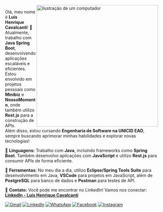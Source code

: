 <img src="https://raw.githubusercontent.com/MicaelliMedeiros/micaellimedeiros/master/image/computer-illustration.png" alt="ilustração de um computador" min-width="400px" max-width="400px" width="400px" align="right">

<p align="left"> 
  Olá, meu nome é <strong>Luís Henrique Cavalcanti</strong>! 🚀<br>
  Atualmente, trabalho com <strong>Java Spring Boot</strong>, desenvolvendo aplicações escaláveis e eficientes.<br>
  Estou envolvido em projetos pessoais como <strong>Minibiz</strong> e <strong>NossoMomento</strong>, onde também utilizo <strong>Rest.js</strong> para a construção de APIs.<br>
  Além disso, estou cursando <strong>Engenharia de Software na UNICID EAD</strong>, sempre buscando aprimorar minhas habilidades e explorar novas tecnologias!
</p>


<p align="left">
  🦄 <strong>Linguagens:</strong> Trabalho com <strong>Java</strong>, incluindo frameworks como <strong>Spring Boot</strong>. Também desenvolvo aplicações com <strong>JavaScript</strong> e utilizo <strong>Rest.js</strong> para consumir APIs de forma eficiente.
</p>

<p align="left">
  💼 <strong>Ferramentas:</strong> No meu dia a dia, utilizo <strong>Eclipse/Spring Tools Suite</strong> para desenvolvimento em Java, <strong>VSCode</strong> para projetos em JavaScript, além de <strong>PostgreSQL</strong> para banco de dados e <strong>Postman</strong> para testes de API.
</p>

<p align="left">
  💌 <strong>Contato:</strong> Você pode me encontrar no LinkedIn! Vamos nos conectar:  
  <a href="https://www.linkedin.com/in/luis-henrique-cavalcanti-de-campos-431013109/" target="_blank">
    <strong>LinkedIn - Luís Henrique Cavalcanti</strong>
  </a>
</p>

<p align="left">
  <a href="#" title="Gmail">
  <img src="https://img.shields.io/badge/-Gmail-FF0000?style=flat-square&labelColor=FF0000&logo=gmail&logoColor=white&link=LINK-DO-SEU-GMAIL" alt="Gmail"/></a>
  <a href="#" title="LinkedIn">
  <img src="https://img.shields.io/badge/-Linkedin-0e76a8?style=flat-square&logo=Linkedin&logoColor=white&link=LINK-DO-SEU-LINKEDIN" alt="LinkedIn"/></a>
  <a href="#" title="WhatsApp">
  <img src="https://img.shields.io/badge/-WhatsApp-25d366?style=flat-square&labelColor=25d366&logo=whatsapp&logoColor=white&link=API-DO-SEU-WHATSAPP" alt="WhatsApp"/></a>
  <a href="#" title="Facebook">
  <img src="https://img.shields.io/badge/-Facebook-3b5998?style=flat-square&labelColor=3b5998&logo=facebook&logoColor=white&link=LINK-DO-SEU-FACEBOOK" alt="Facebook"/></a>
  <a href="#" title="Instagram">
  <img src="https://img.shields.io/badge/-Instagram-DF0174?style=flat-square&labelColor=DF0174&logo=instagram&logoColor=white&link=LINK-DO-SEU-INSTAGRAM" alt="Instagram"/></a>
</p>
